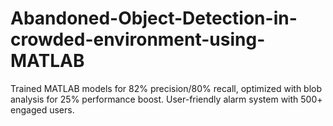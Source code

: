 # Abandoned-Object-Detection-in-crowded-environment-using-MATLAB
Trained MATLAB models for 82% precision/80% recall, optimized with blob analysis for 25% performance boost. User-friendly alarm system with 500+ engaged users.
